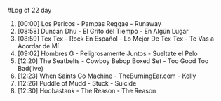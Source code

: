 #Log of 22 day

1. [00:00] Los Pericos - Pampas Reggae - Runaway
1. [08:58] Duncan Dhu - El Grito del Tiempo - En Algún Lugar
1. [08:59] Tex Tex - Rock En Español - Lo Mejor De Tex Tex - Te Vas a Acordar de Mí
1. [09:02] Hombres G - Peligrosamente Juntos - Sueltate el Pelo
1. [12:20] The Seatbelts - Cowboy Bebop Boxed Set - Too Good Too Bad(live)
1. [12:23] When Saints Go Machine - TheBurningEar.com - Kelly
1. [12:26] Puddle of Mudd - Stuck - Suicide
1. [12:30] Hoobastank - The Reason - The Reason
